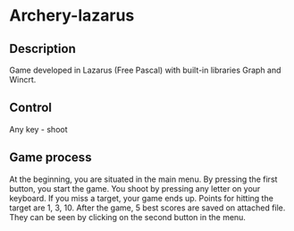 # Archery-lazarus
 
## Description
Game developed in Lazarus (Free Pascal) with built-in libraries Graph and Wincrt.

## Control
Any key - shoot

## Game process
At the beginning, you are situated in the main menu. By pressing the first button, you start the game. You shoot by pressing any letter on your keyboard.
If you miss a target, your game ends up.
Points for hitting the target are 1, 3, 10.
After the game, 5 best scores are saved on attached file. They can be seen by clicking on the second button in the menu.
